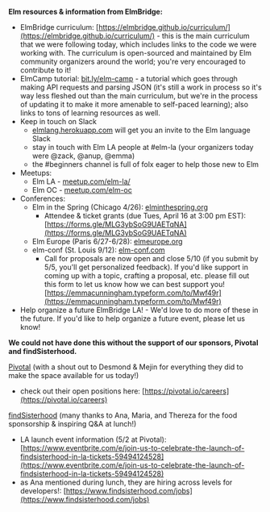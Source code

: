 **Elm resources & information from ElmBridge:**

- ElmBridge curriculum: [https://elmbridge.github.io/curriculum/](https://elmbridge.github.io/curriculum/) - this is the main curriculum that we were following today, which includes links to the code we were working with.  The curriculum is open-sourced and maintained by Elm community organizers around the world; you're very encouraged to contribute to it!
- ElmCamp tutorial: [bit.ly/elm-camp](http://bit.ly/elm-camp) - a tutorial which goes through making API requests and parsing JSON (it's still a work in process so it's way less fleshed out than the main curriculum, but we're in the process of updating it to make it more amenable to self-paced learning); also links to tons of learning resources as well.
- Keep in touch on Slack
    - [elmlang.herokuapp.com](http://elmlang.herokuapp.com) will get you an invite to the Elm language Slack
    - stay in touch with Elm LA people at #elm-la (your organizers today were @zack, @anup, @emma)
    - the #beginners channel is full of folx eager to help those new to Elm
- Meetups:
    - Elm LA - [meetup.com/elm-la/](http://meetup.com/elm-la/)
    - Elm OC - [meetup.com/elm-oc](http://meetup.com/elm-oc)
- Conferences:
    - Elm in the Spring (Chicago 4/26): [elminthespring.org](http://elminthespring.org/)
        - Attendee & ticket grants (due Tues, April 16 at 3:00 pm EST): [https://forms.gle/MLG3ybSoG9UAETqNA](https://forms.gle/MLG3ybSoG9UAETqNA)
    - Elm Europe (Paris 6/27-6/28): [elmeurope.org](http://elmeurope.org/)
    - elm-conf (St. Louis 9/12): [elm-conf.com](http://elm-conf.com)
        - Call for proposals are now open and close 5/10 (if you submit by 5/5, you'll get personalized feedback).  If you'd like support in coming up with a topic, crafting a proposal, etc. please fill out this form to let us know how we can best support you! [https://emmacunningham.typeform.com/to/Mwf49r](https://emmacunningham.typeform.com/to/Mwf49r)
- Help organize a future ElmBridge LA! - We'd love to do more of these in the future.  If you'd like to help organize a future event, please let us know!

**We could not have done this without the support of our sponsors, Pivotal and findSisterhood.**

[Pivotal](https://pivotal.io/) (with a shout out to Desmond & Mejin for everything they did to make the space available for us today!)

- check out their open positions here: [https://pivotal.io/careers](https://pivotal.io/careers)

[findSisterhood](https://linktr.ee/findsisterhood) (many thanks to Ana, Maria, and Thereza for the food sponsorship & inspiring Q&A at lunch!)

- LA launch event information (5/2 at Pivotal): [https://www.eventbrite.com/e/join-us-to-celebrate-the-launch-of-findsisterhood-in-la-tickets-59494124528](https://www.eventbrite.com/e/join-us-to-celebrate-the-launch-of-findsisterhood-in-la-tickets-59494124528)
- as Ana mentioned during lunch, they are hiring across levels for developers!: [https://www.findsisterhood.com/jobs](https://www.findsisterhood.com/jobs)